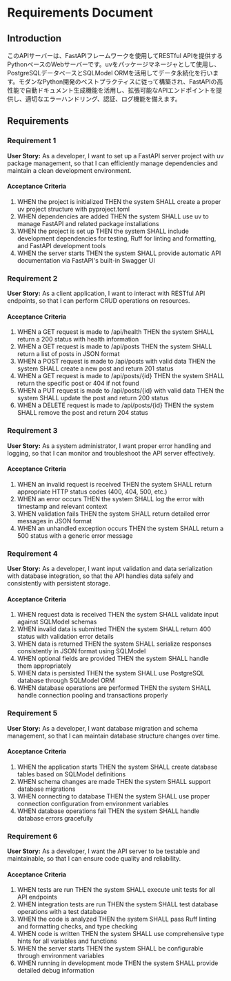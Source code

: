 # Requirements Document

## Introduction

このAPIサーバーは、FastAPIフレームワークを使用してRESTful APIを提供するPythonベースのWebサーバーです。uvをパッケージマネージャとして使用し、PostgreSQLデータベースとSQLModel ORMを活用してデータ永続化を行います。モダンなPython開発のベストプラクティスに従って構築され、FastAPIの高性能で自動ドキュメント生成機能を活用し、拡張可能なAPIエンドポイントを提供し、適切なエラーハンドリング、認証、ログ機能を備えます。

## Requirements

### Requirement 1

**User Story:** As a developer, I want to set up a FastAPI server project with uv package management, so that I can efficiently manage dependencies and maintain a clean development environment.

#### Acceptance Criteria

1. WHEN the project is initialized THEN the system SHALL create a proper uv project structure with pyproject.toml
2. WHEN dependencies are added THEN the system SHALL use uv to manage FastAPI and related package installations
3. WHEN the project is set up THEN the system SHALL include development dependencies for testing, Ruff for linting and formatting, and FastAPI development tools
4. WHEN the server starts THEN the system SHALL provide automatic API documentation via FastAPI's built-in Swagger UI

### Requirement 2

**User Story:** As a client application, I want to interact with RESTful API endpoints, so that I can perform CRUD operations on resources.

#### Acceptance Criteria

1. WHEN a GET request is made to /api/health THEN the system SHALL return a 200 status with health information
2. WHEN a GET request is made to /api/posts THEN the system SHALL return a list of posts in JSON format
3. WHEN a POST request is made to /api/posts with valid data THEN the system SHALL create a new post and return 201 status
4. WHEN a GET request is made to /api/posts/{id} THEN the system SHALL return the specific post or 404 if not found
5. WHEN a PUT request is made to /api/posts/{id} with valid data THEN the system SHALL update the post and return 200 status
6. WHEN a DELETE request is made to /api/posts/{id} THEN the system SHALL remove the post and return 204 status

### Requirement 3

**User Story:** As a system administrator, I want proper error handling and logging, so that I can monitor and troubleshoot the API server effectively.

#### Acceptance Criteria

1. WHEN an invalid request is received THEN the system SHALL return appropriate HTTP status codes (400, 404, 500, etc.)
2. WHEN an error occurs THEN the system SHALL log the error with timestamp and relevant context
3. WHEN validation fails THEN the system SHALL return detailed error messages in JSON format
4. WHEN an unhandled exception occurs THEN the system SHALL return a 500 status with a generic error message

### Requirement 4

**User Story:** As a developer, I want input validation and data serialization with database integration, so that the API handles data safely and consistently with persistent storage.

#### Acceptance Criteria

1. WHEN request data is received THEN the system SHALL validate input against SQLModel schemas
2. WHEN invalid data is submitted THEN the system SHALL return 400 status with validation error details
3. WHEN data is returned THEN the system SHALL serialize responses consistently in JSON format using SQLModel
4. WHEN optional fields are provided THEN the system SHALL handle them appropriately
5. WHEN data is persisted THEN the system SHALL use PostgreSQL database through SQLModel ORM
6. WHEN database operations are performed THEN the system SHALL handle connection pooling and transactions properly

### Requirement 5

**User Story:** As a developer, I want database migration and schema management, so that I can maintain database structure changes over time.

#### Acceptance Criteria

1. WHEN the application starts THEN the system SHALL create database tables based on SQLModel definitions
2. WHEN schema changes are made THEN the system SHALL support database migrations
3. WHEN connecting to database THEN the system SHALL use proper connection configuration from environment variables
4. WHEN database operations fail THEN the system SHALL handle database errors gracefully

### Requirement 6

**User Story:** As a developer, I want the API server to be testable and maintainable, so that I can ensure code quality and reliability.

#### Acceptance Criteria

1. WHEN tests are run THEN the system SHALL execute unit tests for all API endpoints
2. WHEN integration tests are run THEN the system SHALL test database operations with a test database
3. WHEN the code is analyzed THEN the system SHALL pass Ruff linting and formatting checks, and type checking
4. WHEN code is written THEN the system SHALL use comprehensive type hints for all variables and functions
5. WHEN the server starts THEN the system SHALL be configurable through environment variables
6. WHEN running in development mode THEN the system SHALL provide detailed debug information